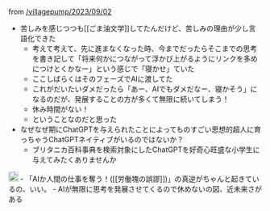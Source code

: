 
from [/villagepump/2023/09/02](https://scrapbox.io/villagepump/2023/09/02)
- 苦しみを感じつつも[[ごま油文学]]してたんだけど、苦しみの理由が少し言語化できた
    - 考えて考えて、先に進まなくなった時、今までだったらそこまでの思考を書き記して「将来何かにつながって浮かび上がるようにリンクを多めにつけとくかなー」という感じで「寝かせ」ていた
    - ここしばらくはそのフェーズでAIに渡してた
    - これがだいたいダメだったら「あー、AIでもダメだなー、寝かそう」になるのだが、発展することの方が多くて無限に続いてしまう！
    - 休み時間がない！
    - ということなのだと思った
- なぜなぜ期にChatGPTを与えられたことによってものすごい思想的超人に育っちゃうChatGPTネイティブがいるのではないか？
    - ブリタニカ百科事典を検索対象にしたChatGPTを好奇心旺盛な小学生に与えてみたくありませんか


<img src='https://scrapbox.io/api/pages/villagepump/cman/icon' alt='/villagepump/cman.icon' height="19.5"/>
- 「AIか人間の仕事を奪う！([[労働塊の誤謬]])」の真逆がちゃんと起きているの、いい。
    - AIが無限に思考を発展させてくるので休めないの図、近未来さがある
